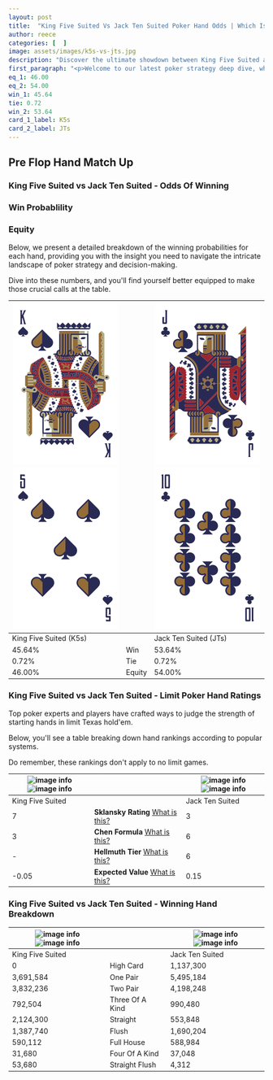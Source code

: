 ```yaml
---
layout: post
title:  "King Five Suited Vs Jack Ten Suited Poker Hand Odds | Which Is The Better Hand In Poker? A Complete Guide"
author: reece
categories: [  ]
image: assets/images/k5s-vs-jts.jpg
description: "Discover the ultimate showdown between King Five Suited and Jack Ten Suited in poker! Uncover the odds, strategies, and scenarios where one hand triumphs over the other. Get ready to up your poker game with this thrilling analysis."
first_paragraph: "<p>Welcome to our latest poker strategy deep dive, where we're pitting two distinct hands against each other in a high-stakes showdown: King Five Suited vs Jack Ten Suited.</p><p>In the dynamic world of poker, every decision counts, and knowing which hand holds the upper hand is key to your success at the table.</p><p>In this article, we'll dissect these two hands, explore the scenarios where one dominates the other, and equip you with the knowledge to make strategic choices that can tip the odds in your favor.</p><p>Get ready to unravel the intriguing dynamics of these poker hands and elevate your game to new heights.</p>"
eq_1: 46.00
eq_2: 54.00
win_1: 45.64
tie: 0.72
win_2: 53.64
card_1_label: K5s
card_2_label: JTs
---
```




[comment]: # (sp0)

## Pre Flop Hand Match Up

<div class="table hand-ratings" markdown="1"> 



### King Five Suited vs Jack Ten Suited - Odds Of Winning


  
<div class="row graphs"> 
<div class="col-lg-6">
    <h3>Win Probablility</h3>
    <canvas id="WinChart"></canvas>
</div>
<div class="col-lg-6">
    <h3>Equity</h3>
    <canvas id="EquityChart"></canvas>
</div>
</div>

  Below, we present a detailed breakdown of the winning probabilities for each hand, providing you with the insight you need to navigate the intricate landscape of poker strategy and decision-making. 

Dive into these numbers, and you'll find yourself better equipped to make those crucial calls at the table.


    
| ![image info](assets/images/hand1/k.png) ![image info](assets/images/hand1/5.png) |  | ![image info](assets/images/hand2/j.png) ![image info](assets/images/hand2/t.png) |
| -------- | -------- | -------- |
| King Five Suited (K5s) |  | Jack Ten Suited (JTs) |
| 45.64% | Win | 53.64% |
| 0.72% | Tie | 0.72% |
| 46.00% | Equity | 54.00% |




[comment]: # (sp1)



### King Five Suited vs Jack Ten Suited - Limit Poker Hand Ratings

Top poker experts and players have crafted ways to judge the strength of starting hands in limit Texas hold'em. 

Below, you'll see a table breaking down hand rankings according to popular systems. 

Do remember, these rankings don't apply to no limit games.


    
| ![image info](https://www.riverpairs.com/assets/images/hand1/k.png) ![image info](https://www.riverpairs.com/assets/images/hand1/5.png) |  | ![image info](https://www.riverpairs.com/assets/images/hand2/j.png) ![image info](https://www.riverpairs.com/assets/images/hand2/t.png) |
| -------- | -------- | -------- |
| King Five Suited |  | Jack Ten Suited |
| 7 | **Sklansky Rating** [What is this?](/sklansky-rating-explained) | 3 |
| 3 | **Chen Formula** [What is this?](/chen-formula-explained) | 6 |
| - | **Hellmuth Tier** [What is this?](/Hellmuth-tier-explained) | 6 |
| -0.05 | **Expected Value** [What is this?](/expected-value-explained) | 0.15 |




[comment]: # (sp2)



### King Five Suited vs Jack Ten Suited - Winning Hand Breakdown


    
| ![image info](https://www.riverpairs.com/assets/images/hand1/k.png) ![image info](https://www.riverpairs.com/assets/images/hand1/5.png) |  | ![image info](https://www.riverpairs.com/assets/images/hand2/j.png) ![image info](https://www.riverpairs.com/assets/images/hand2/t.png) |
| -------- | -------- | -------- |
| King Five Suited |  | Jack Ten Suited |
| 0 | High Card | 1,137,300 |
| 3,691,584 | One Pair | 5,495,184 |
| 3,832,236 | Two Pair | 4,198,248 |
| 792,504 | Three Of A Kind | 990,480 |
| 2,124,300 | Straight | 553,848 |
| 1,387,740 | Flush | 1,690,204 |
| 590,112 | Full House | 588,984 |
| 31,680 | Four Of A Kind | 37,048 |
| 53,680 | Straight Flush | 4,312 |




[comment]: # (sp3)



</div>

[comment]: # (sp4)



[comment]: # (sp5)

